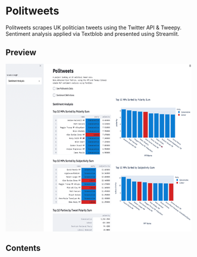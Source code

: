 # Politweets
Politweets scrapes UK politician tweets using the Twitter API &amp; Tweepy. Sentiment analysis applied via Textblob and presented using Streamlit.

## Preview

<img src="politweets_screen.png" width="500" height="450">

## Contents

